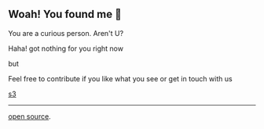 ## Woah! You found me 👋

You are a curious person. Aren't U?

Haha! got nothing for you right now

but

Feel free to contribute if you like what you see or get in touch with us


[s3](./s3/)


******************************************************************************
[open source](./index.md).

